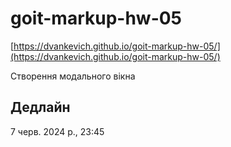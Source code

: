 # goit-markup-hw-05

[https://dvankevich.github.io/goit-markup-hw-05/](https://dvankevich.github.io/goit-markup-hw-05/)

Створення модального вікна

## Дедлайн

7 черв. 2024 р., 23:45
